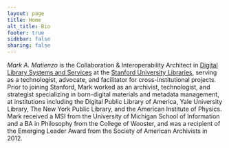 ```yaml
---
layout: page
title: Home
alt_title: Bio
footer: true
sidebar: false
sharing: false
---
```


*Mark A. Matienzo* is the Collaboration & Interoperability Architect in [Digital Library Systems and Services](http://library.stanford.edu/department/digital-library-systems-and-services-dlss) at the [Stanford University Libraries](http://library.stanford.edu/), serving as a technologist, advocate, and facilitator for cross-institutional projects. Prior to joining Stanford, Mark worked as an archivist, technologist, and strategist specializing in born-digital materials and metadata management, at institutions including the Digital Public Library of America, Yale University Library, The New York Public Library, and the American Institute of Physics. Mark received a MSI from the University of Michigan School of Information and a BA in Philosophy from the College of Wooster, and was a recipient of the Emerging Leader Award from the Society of American Archivists in 2012.
